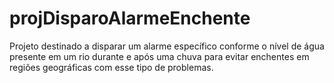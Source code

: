 # projDisparoAlarmeEnchente
Projeto destinado a disparar um alarme específico conforme o nível de água presente em um rio durante e após uma chuva para evitar enchentes em regiões geográficas com esse tipo de problemas.
